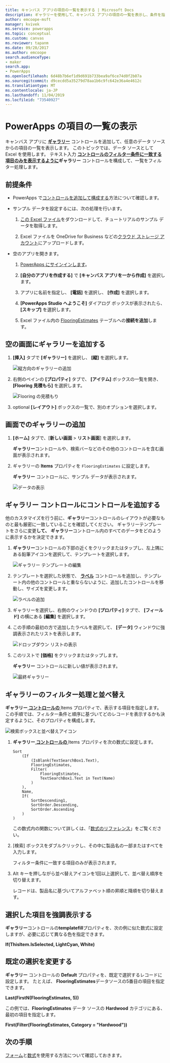 ```yaml
---
title: キャンバス アプリの項目の一覧を表示する | Microsoft Docs
description: ギャラリーを使用して、キャンバス アプリの項目の一覧を表示し、条件を指定して一覧をフィルター処理します。
author: emcoope-msft
manager: kvivek
ms.service: powerapps
ms.topic: conceptual
ms.custom: canvas
ms.reviewer: tapanm
ms.date: 09/28/2017
ms.author: emcoope
search.audienceType:
- maker
search.app:
- PowerApps
ms.openlocfilehash: 6d48b7b6ef1d9d691b733bea9af6ce74d0f2b07a
ms.sourcegitcommit: d9cecdd5a35279d78aa1b6c9fc642e36a4e4612c
ms.translationtype: MT
ms.contentlocale: ja-JP
ms.lasthandoff: 11/04/2019
ms.locfileid: "73540927"
---
```

# <a name="show-a-list-of-items-in-powerapps"></a>PowerApps の項目の一覧の表示

キャンバス アプリに **[ギャラリー](controls/control-gallery.md)** コントロールを追加して、任意のデータ ソースからの項目の一覧を表示します。 このトピックでは、データ ソースとして Excel を使用します。 テキスト入力 **[コントロールのフィルター条件に一致する項目のみを表示するように](controls/control-text-input.md)ギャラリー** コントロールを構成して、一覧をフィルター処理します。

## <a name="prerequisites"></a>前提条件

- PowerApps で[コントロールを追加して構成する](add-configure-controls.md)方法について確認します。

- サンプル データを設定するには、次の処理を行います。
    1. [この Excel ファイル](https://az787822.vo.msecnd.net/documentation/get-started-from-data/FlooringEstimates.xlsx)をダウンロードして、チュートリアルのサンプル データを取得します。

    2. Excel ファイルを OneDrive for Business などの[クラウド ストレージ アカウント](connections/cloud-storage-blob-connections.md)にアップロードします。

- 空のアプリを開きます。
    1. [PowerApps にサインインします](https://make.powerapps.com?utm_source=padocs&utm_medium=linkinadoc&utm_campaign=referralsfromdoc)。

    1. **[自分のアプリを作成する]** で **[キャンバス アプリを一から作成]** を選択します。

    1. アプリに名前を指定し、 **[電話]** を選択し、 **[作成]** を選択します。

    1. **[PowerApps Studio へようこそ]** ダイアログ ボックスが表示されたら、 **[スキップ]** を選択します。

    1. Excel ファイル内の [FlooringEstimates](add-data-connection.md) テーブルへの**接続を追加**します。

## <a name="add-a-gallery-to-a-blank-screen"></a>空の画面にギャラリーを追加する

1. **[挿入]** タブで **[ギャラリー]** を選択し、 **[縦]** を選択します。

    ![縦方向のギャラリーの追加](./media/add-gallery/gallery-dropdown.png)

1. 右側のペインの **[プロパティ]** タブで、 **[アイテム]** ボックスの一覧を開き、 **[Flooring 見積もら]** を選択します。

    ![Flooring の見積もり](./media/add-gallery/select-layout.png)

1. optional **[レイアウト]** ボックスの一覧で、別のオプションを選択します。

## <a name="add-a-gallery-in-a-screen"></a>画面でのギャラリーの追加

1. **[ホーム]** タブで、[**新しい画面** > **リスト画面**] を選択します。

    **ギャラリー**コントロールや、検索バーなどのその他のコントロールを含む画面が表示されます。

1. ギャラリーの **Items** プロパティを `FlooringEstimates` に設定します。

    **ギャラリー** コントロールに、サンプル データが表示されます。

    ![データの表示](./media/add-gallery/show-data-default.png)

## <a name="add-a-control-to-the-gallery-control"></a>ギャラリー コントロールにコントロールを追加する
他のカスタマイズを行う前に、**ギャラリー**コントロールのレイアウトが必要なものと最も厳密に一致していることを確認してください。 ギャラリーテンプレートをさらに変更**して、** **ギャラリー**コントロール内のすべてのデータをどのように表示するかを決定できます。

1. **ギャラリー**コントロールの下部の近くをクリックまたはタップし、左上隅にある鉛筆アイコンを選択して、テンプレートを選択します。

    ![ギャラリー テンプレートの編集](./media/add-gallery/edit-item.png)

2. テンプレートを選択した状態で、 **[ラベル](controls/control-text-box.md)** コントロールを追加し、テンプレート内の他のコントロールと重ならないように、追加したコントロールを移動し、サイズを変更します。

    ![ラベルの追加](./media/add-gallery/add-text-box.png)

3. ギャラリーを選択し、右側のウィンドウの **[プロパティ]** タブで、 **[フィールド]** の横にある **[編集]** を選択します。

4. この手順の最初の方で追加したラベルを選択して、 **[データ]** ウィンドウに強調表示されたリストを表示します。

    ![ドロップダウン リストの表示](./media/add-gallery/open-dropdown.png)

5. このリストで **[価格]** をクリックまたはタップします。

    **ギャラリー** コントロールに新しい値が表示されます。

    ![最終ギャラリー](./media/add-gallery/final-gallery.png)

## <a name="filter-and-sort-a-gallery"></a>ギャラリーのフィルター処理と並べ替え
**ギャラリー[ コントロールの ](controls/properties-core.md)** Items プロパティで、表示する項目を指定します。 この手順では、フィルター条件と順序に基づいてどのレコードを表示するかも決定するように、そのプロパティを構成します。

![検索ボックスと並べ替えアイコン](./media/add-gallery/text-search-box.png)

1. **ギャラリー[ コントロールの ](controls/properties-core.md)** Items プロパティを次の数式に設定します。

    ```powerapps-dot
    Sort
        (If
            (IsBlank(TextSearchBox1.Text),
            FlooringEstimates,
            Filter(
                FlooringEstimates,
                TextSearchBox1.Text in Text(Name)
            )
        ),
        Name,
        If(
            SortDescending1,
            SortOrder.Descending,
            SortOrder.Ascending
        )
    )
    ```

    この数式内の関数について詳しくは、「[数式のリファレンス](formula-reference.md)」をご覧ください。

1. [検索] ボックスをダブルクリックし、その中に製品名の一部またはすべてを入力します。

    フィルター条件に一致する項目のみが表示されます。

1. Alt キーを押しながら並べ替えアイコンを1回以上選択して、並べ替え順序を切り替えます。

    レコードは、製品名に基づいてアルファベット順の昇順と降順を切り替えます。

## <a name="highlight-the-selected-item"></a>選択した項目を強調表示する
**ギャラリー**コントロールの**templatefill**プロパティを、次の例に似た数式に設定しますが、必要に応じて異なる色を指定できます。

**If(ThisItem.IsSelected, LightCyan, White)**

## <a name="change-the-default-selection"></a>既定の選択を変更する
**ギャラリー** コントロールの **Default** プロパティを、既定で選択するレコードに設定します。 たとえば、 **FlooringEstimates**データソースの5番目の項目を指定できます。

**Last(FirstN(FlooringEstimates, 5))**

この例では、**FlooringEstimates** データ ソースの **Hardwood** カテゴリにある、最初の項目を指定します。

**First(Filter(FlooringEstimates, Category = "Hardwood"))**

## <a name="next-steps"></a>次の手順
[フォーム](working-with-forms.md)と[数式](working-with-formulas.md)を使用する方法について確認しておきます。
